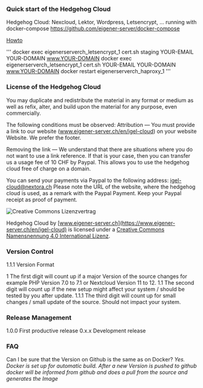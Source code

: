 ### Quick start of the Hedgehog Cloud
Hedgehog Cloud: Nexcloud, Lektor, Wordpress, Letsencrypt, ... running with docker-compose
https://github.com/eigener-server/docker-compose

[Howto](https://www.eigener-server.ch/en/igel-cloud)

'''
docker exec eigenerserverch_letsencrypt_1 cert.sh staging YOUR-EMAIL YOUR-DOMAIN www.YOUR-DOMAIN
docker exec eigenerserverch_letsencrypt_1 cert.sh YOUR-EMAIL YOUR-DOMAIN www.YOUR-DOMAIN
docker restart eigenerserverch_haproxy_1
'''

### License of the Hedgehog Cloud

You may duplicate and redistribute the material in any format or medium as well as refix, alter, and build
upon the material for any purpose, even commercially.


The following conditions must be observed:
Attribution — You must provide a link to our website (www.eigener-server.ch/en/igel-cloud) on your website
Website. We prefer the footer.

Removing the link — We understand that there are situations where you do not want to use a link reference.
If that is your case, then you can transfer us a usage fee of 10 CHF by Paypal. This allows you to use the
hedgehog cloud free of charge on a domain.

You can send your payments via Paypal to the following address: igel-cloud@nextora.ch
Please note the URL of the website, where the hedgehog cloud is used, as a remark with the Paypal Payment.
Keep your Paypal receipt as proof of payment.

![Creative Commons Lizenzvertrag](https://i.creativecommons.org/l/by/4.0/80x15.png)

Hedgehog Cloud by [www.eigener-server.ch](https://www.eigener-server.ch/en/igel-cloud)  is licensed under a [Creative Commons Namensnennung 4.0 International Lizenz](href="http://creativecommons.org/licenses/by/4.0/).

### Version Control

1.1.1 Version Format

1     The first digit will count up if a major Version of the source changes for example PHP Version 7.0 to 7.1 or
Nextcloud Version 11 to 12.
1.1   The second digit will count up if the new setup might affect your system / should be tested by you after update.
1.1.1 The third digit will count up for small changes / small update of the source. Should not impact your system.

### Release Management

1.0.0 First productive release
0.x.x Development release

### FAQ
Can I be sure that the Version on Github is the same as on Docker?
*Yes. Docker is set up for automatic build. After a new Version is pushed to github docker will be informed from github
and does a pull from the source and generates the Image*

